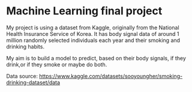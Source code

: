 # Machine Learning final project

My project is using a dataset from Kaggle, originally from the National Health Insurance Service of Korea. It has body signal data of around 1 million randomly selected individuals each year and their smoking and drinking habits. 

My aim is to build a model to predict, based on their body signals, if they drink,or if they smoke or maybe do both.

Data source: https://www.kaggle.com/datasets/sooyoungher/smoking-drinking-dataset/data
